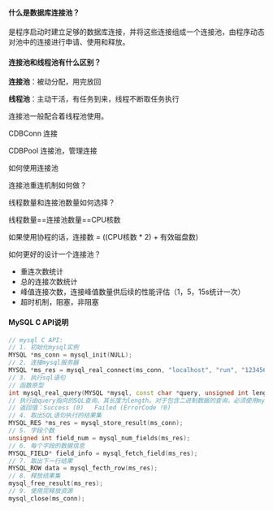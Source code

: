 #### 什么是数据库连接池？

是程序启动时建立足够的数据库连接，并将这些连接组成一个连接池，由程序动态对池中的连接进行申请、使用和释放。

#### 连接池和线程池有什么区别？

**连接池**：被动分配，用完放回

**线程池**：主动干活，有任务到来，线程不断取任务执行

连接池一般配合着线程池使用。







CDBConn 连接

CDBPool 连接池，管理连接



如何使用连接池

连接池重连机制如何做？

线程数量和连接池数量如何选择？

线程数量==连接池数量==CPU核数

如果使用协程的话，连接数 = ((CPU核数 * 2) + 有效磁盘数)

如何更好的设计一个连接池？

- 重连次数统计
- 总的连接次数统计
- 峰值连接次数，连接峰值数量供后续的性能评估（1，5，15s统计一次）
- 超时机制，阻塞，非阻塞



#### MySQL  C  API说明

```cpp
// mysql C API:
// 1. 初始化mysql实例
MYSQL *ms_conn = mysql_init(NULL);
// 2. 连接mysql服务器
MYSQL *ms_res = mysql_real_connect(ms_conn, "localhost", "run", "123456");
// 3. 执行sql语句
// 函数原型
int mysql_real_query(MYSQL *mysql, const char *query, unsigned int length);
// 执行由query指向的SQL查询，其长度为length。对于包含二进制数据的查询，必须使用mysql_real_query而不是mysql_query.
// 返回值：Success (0)   Failed (ErrorCode !0)
// 4. 取出SQL语句执行的结果集
MYSQL_RES *ms_res = mysql_store_result(ms_conn);
// 5. 字段个数
unsigned int field_num = mysql_num_fields(ms_res);
// 6. 每个字段的数据信息
MYSQL_FIELD* field_info = mysql_fetch_field(ms_res);
// 7. 取出下一行结果
MYSQL_ROW data = mysql_fecth_row(ms_res);
// 8. 释放结果集
mysql_free_result(ms_res);
// 9. 使用完释放资源
mysql_close(ms_conn);
```

